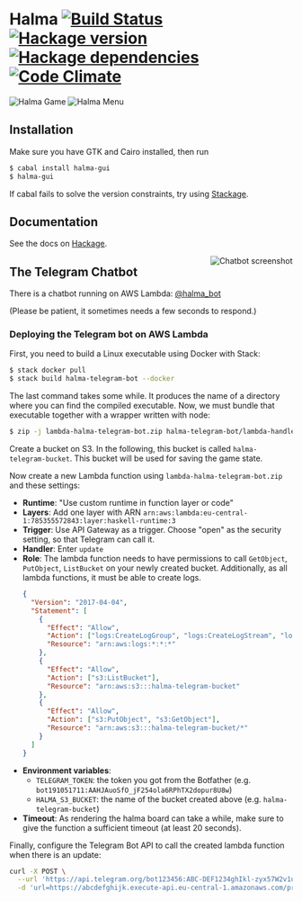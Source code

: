 # Halma [![Build Status][travis-image]][travis-url] [![Hackage version][hackage-image]][hackage-url] [![Hackage dependencies][hackage-deps-image]][hackage-deps-url] [![Code Climate][codeclimate-image]][codeclimate-url]

![Halma Game][game-image]
![Halma Menu][menu-image]

## Installation

Make sure you have GTK and Cairo installed, then run

```bash
$ cabal install halma-gui
$ halma-gui
```

If cabal fails to solve the version constraints, try using [Stackage](http://www.stackage.org/).

## Documentation

See the docs on [Hackage][hackage-url].

<img align="right" src="https://cdn.rawgit.com/timjb/halma/master/images/telegram-chat.jpg" alt="Chatbot screenshot" />

## The Telegram Chatbot

There is a chatbot running on AWS Lambda: [@halma_bot](http://telegram.me/halma_bot)

(Please be patient, it sometimes needs a few seconds to respond.)

### Deploying the Telegram bot on AWS Lambda

First, you need to build a Linux executable using Docker with Stack:

```bash
$ stack docker pull
$ stack build halma-telegram-bot --docker
```

The last command takes some while. It produces the name of a directory where you can find the compiled executable. Now, we must bundle that executable together with a wrapper written with node:

```bash
$ zip -j lambda-halma-telegram-bot.zip halma-telegram-bot/lambda-handler.js .stack-work/install/x86_64-linux-dkda49f7ca9b244180d3cfb1987cbc9743/lts-8.8/8.0.2/bin/halma-telegram-bot-serverless
```

Create a bucket on S3. In the following, this bucket is called `halma-telegram-bucket`. This bucket will be used for saving the game state.

Now create a new Lambda function using `lambda-halma-telegram-bot.zip` and these settings:

* **Runtime**: "Use custom runtime in function layer or code"
* **Layers**: Add one layer with ARN `arn:aws:lambda:eu-central-1:785355572843:layer:haskell-runtime:3`
* **Trigger**: Use API Gateway as a trigger. Choose "open" as the security setting, so that Telegram can call it.
* **Handler**: Enter `update`
* **Role**: The lambda function needs to have permissions to call `GetObject`, `PutObject`, `ListBucket` on your newly created bucket. Additionally, as all lambda functions, it must be able to create logs.
  ```json
  {
    "Version": "2017-04-04",
    "Statement": [
      {
        "Effect": "Allow",
        "Action": ["logs:CreateLogGroup", "logs:CreateLogStream", "logs:PutLogEvents"],
        "Resource": "arn:aws:logs:*:*:*"
      },
      {
        "Effect": "Allow",
        "Action": ["s3:ListBucket"],
        "Resource": "arn:aws:s3:::halma-telegram-bucket"
      },
      {
        "Effect": "Allow",
        "Action": ["s3:PutObject", "s3:GetObject"],
        "Resource": "arn:aws:s3:::halma-telegram-bucket/*"
      }
    ]
  }
  ```
* **Environment variables**:
  * `TELEGRAM_TOKEN`: the token you got from the Botfather (e.g. `bot191051711:AAHJAuoSfO_jF254ola6RPhTX2dopur8U8w`)
  * `HALMA_S3_BUCKET`: the name of the bucket created above (e.g. `halma-telegram-bucket`)
* **Timeout**: As rendering the halma board can take a while, make sure to give the function a sufficient timeout (at least 20 seconds).

Finally, configure the Telegram Bot API to call the created lambda function when there is an update:

```bash
curl -X POST \
  --url 'https://api.telegram.org/bot123456:ABC-DEF1234ghIkl-zyx57W2v1u123ew11/setWebhook' \
  -d 'url=https://abcdefghijk.execute-api.eu-central-1.amazonaws.com/prod/halma_telegram_bot_handler'
```

[travis-image]: https://img.shields.io/travis/timjb/halma.svg
[travis-url]: http://travis-ci.org/timjb/halma
[hackage-image]: https://img.shields.io/hackage/v/halma.svg?style=flat
[hackage-url]: http://hackage.haskell.org/package/halma
[hackage-deps-image]: https://img.shields.io/hackage-deps/v/halma.svg?style=flat
[hackage-deps-url]: http://packdeps.haskellers.com/feed?needle=halma
[codeclimate-image]: https://codeclimate.com/github/timjb/halma/badges/gpa.svg
[codeclimate-url]: https://codeclimate.com/github/timjb/halma

[game-image]: https://cdn.rawgit.com/timjb/halma/master/images/halma-game.png
[menu-image]: https://cdn.rawgit.com/timjb/halma/master/images/halma-menu.png
